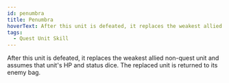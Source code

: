 ```yaml
---
id: penumbra
title: Penumbra
hoverText: After this unit is defeated, it replaces the weakest allied non-quest unit and assumes that unit's HP and status dice. The replaced unit is returned to its enemy bag.
tags:
  - Quest Unit Skill
---
```


After this unit is defeated, it replaces the weakest allied non-quest unit and assumes that unit's HP and status dice. The replaced unit is returned to its enemy bag.